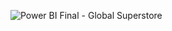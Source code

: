 
![Power BI Final - Global Superstore](https://user-images.githubusercontent.com/43185641/202651923-0504faa1-3c37-4f15-bbdc-7c8a7f37f36c.png)
